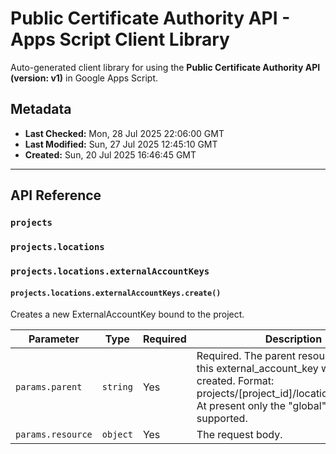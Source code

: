 # Public Certificate Authority API - Apps Script Client Library

Auto-generated client library for using the **Public Certificate Authority API (version: v1)** in Google Apps Script.

## Metadata

- **Last Checked:** Mon, 28 Jul 2025 22:06:00 GMT
- **Last Modified:** Sun, 27 Jul 2025 12:45:10 GMT
- **Created:** Sun, 20 Jul 2025 16:46:45 GMT



---

## API Reference

### `projects`

### `projects.locations`

### `projects.locations.externalAccountKeys`

#### `projects.locations.externalAccountKeys.create()`

Creates a new ExternalAccountKey bound to the project.

| Parameter | Type | Required | Description |
|---|---|---|---|
| `params.parent` | `string` | Yes | Required. The parent resource where this external_account_key will be created. Format: projects/[project_id]/locations/[location]. At present only the "global" location is supported. |
| `params.resource` | `object` | Yes | The request body. |